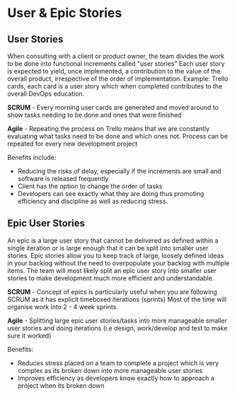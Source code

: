 # User & Epic Stories
## User Stories
When consulting with a client or product owner, the team divides the work to be done into functional increments called "user stories"
Each user story is expected to yield, once implemented, a contribution to the value of the overall product, irrespective of the order
of implementation.
Example: Trello cards, each card is a user story which when completed contributes to the overall DevOps education. 

**SCRUM** - Every morning user cards are generated and moved around to show tasks needing to be done and ones that were finished

**Agile** - Repeating the process on Trello means that we are constantly evaluating what tasks need to be done and which ones not.
Process can be repeated for every new development project

Benefits include:
- Reducing the risks of delay, especially if the increments are small and software is released frequently
- Client has the option to change the order of tasks
- Developers can see exactly what they are doing thus promoting efficiency and discipline as well as reducing stress. 

## Epic User Stories
An epic is a large user story that cannot be delivered as defined within a single iteration or is large enough that it can be split
into smaller user stories.
Epic stories allow you to keep track of large, loosely defined ideas in your backlog without the need to overpopulate your backlog
with multiple items. The team will most likely split an epic user story into smaller user stories to make development much 
more efficient and understandable. 

**SCRUM** - Concept of epics is particularly useful when you are following SCRUM as it has explicit timeboxed iterations (sprints)
Most of the time will organise work into 2 - 4 week sprints.

**Agile** - Splitting large epic user stories/tasks into more manageable smaller user stories and doing iterations (i.e design,
work/develop and test to make sure it worked) 

Benefits:
- Reduces stress placed on a team to complete a project which is very complex as its broken down into more manageable user stories
- Improves efficiency as developers know exactly how to approach a project when its broken down 
